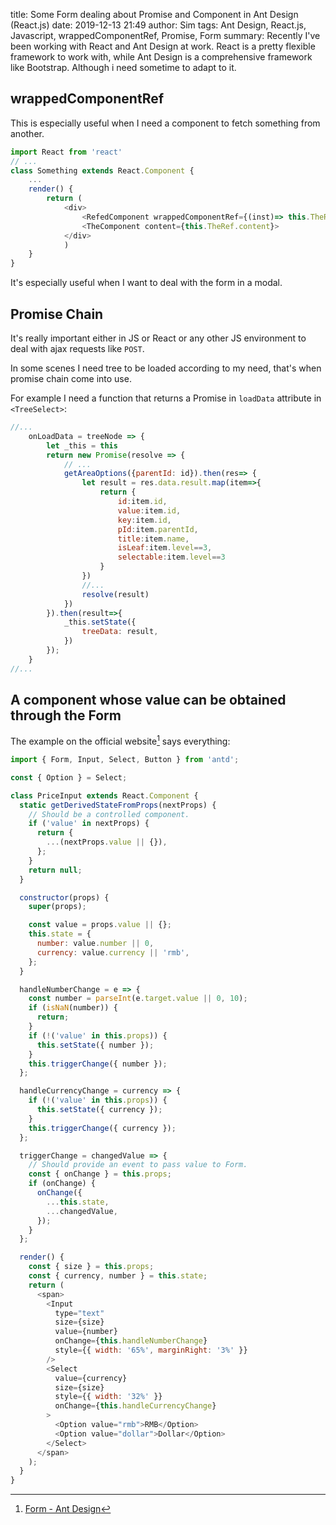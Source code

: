 title: Some Form dealing about Promise and Component in Ant Design (React.js)
date: 2019-12-13 21:49
author: Sim
tags: Ant Design, React.js, Javascript, wrappedComponentRef, Promise, Form
summary: Recently I've been working with React and Ant Design at work. React is a pretty flexible framework to work with, while Ant Design is a comprehensive framework like Bootstrap. Although i need sometime to adapt to it. 

## wrappedComponentRef

This is especially useful when I need a component to fetch something from another.  

```js
import React from 'react'
// ...
class Something extends React.Component {
    ...
    render() {
        return (
            <div>
                <RefedComponent wrappedComponentRef={(inst)=> this.TheRef = inst} />
                <TheComponent content={this.TheRef.content}>
            </div>
            )
    }
}

```

It's especially useful when I want to deal with the form in a modal.  

## Promise Chain

It's really important either in JS or React or any other JS environment to deal with ajax requests like `POST`.  

In some scenes I need tree to be loaded according to my need, that's when promise chain come into use.  

For example I need a function that returns a Promise in `loadData` attribute in `<TreeSelect>`:

```js
//...
    onLoadData = treeNode => {
        let _this = this
        return new Promise(resolve => {
            // ...
            getAreaOptions({parentId: id}).then(res=> {
                let result = res.data.result.map(item=>{
                    return {
                        id:item.id,
                        value:item.id,
                        key:item.id,
                        pId:item.parentId,
                        title:item.name,
                        isLeaf:item.level==3,
                        selectable:item.level==3
                    }
                })
                //...
                resolve(result)
            })
        }).then(result=>{
            _this.setState({
                treeData: result,
            })
        });
    }
//...
```

## A component whose value can be obtained through the Form

The example on the official website[^1] says everything:  

```js hl_lines="6 7 8 9 10 11 12 13 14 44 45 46 47 48 49 50 51 52 53"
import { Form, Input, Select, Button } from 'antd';

const { Option } = Select;

class PriceInput extends React.Component {
  static getDerivedStateFromProps(nextProps) {
    // Should be a controlled component.
    if ('value' in nextProps) {
      return {
        ...(nextProps.value || {}),
      };
    }
    return null;
  }

  constructor(props) {
    super(props);

    const value = props.value || {};
    this.state = {
      number: value.number || 0,
      currency: value.currency || 'rmb',
    };
  }

  handleNumberChange = e => {
    const number = parseInt(e.target.value || 0, 10);
    if (isNaN(number)) {
      return;
    }
    if (!('value' in this.props)) {
      this.setState({ number });
    }
    this.triggerChange({ number });
  };

  handleCurrencyChange = currency => {
    if (!('value' in this.props)) {
      this.setState({ currency });
    }
    this.triggerChange({ currency });
  };

  triggerChange = changedValue => {
    // Should provide an event to pass value to Form.
    const { onChange } = this.props;
    if (onChange) {
      onChange({
        ...this.state,
        ...changedValue,
      });
    }
  };

  render() {
    const { size } = this.props;
    const { currency, number } = this.state;
    return (
      <span>
        <Input
          type="text"
          size={size}
          value={number}
          onChange={this.handleNumberChange}
          style={{ width: '65%', marginRight: '3%' }}
        />
        <Select
          value={currency}
          size={size}
          style={{ width: '32%' }}
          onChange={this.handleCurrencyChange}
        >
          <Option value="rmb">RMB</Option>
          <Option value="dollar">Dollar</Option>
        </Select>
      </span>
    );
  }
}
```

[^1]: [Form - Ant Design](https://ant.design/components/form/#components-form-demo-customized-form-controls)